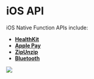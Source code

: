                             

iOS API
=======

iOS Native Function APIs include:

*   **[HealthKit](healthkit.md)**
*   **[Apple Pay](apple_pay.md)**
*   **[ZipUnzip](zipunzip_ios.md)**
*   **[Bluetooth](bluetooth_ssm.md)**

![](resources/prettify/onload.png)
